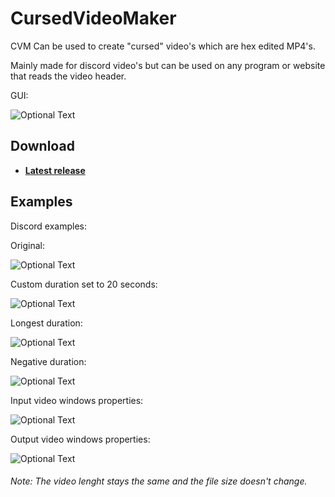 # CursedVideoMaker
CVM Can be used to create "cursed" video's which are hex edited MP4's.

Mainly made for discord video's but can be used on any program or website that reads the video header.

GUI:

![Optional Text](../master/readmeimages/GUI.png)
## Download
- **[Latest release](https://github.com/wrefgtzweve/CursedVideoMaker/releases/latest)**
## Examples
Discord examples:

Original:

![Optional Text](../master/readmeimages/original.png)

Custom duration set to 20 seconds:

![Optional Text](../master/readmeimages/customduration.png)

Longest duration:

![Optional Text](../master/readmeimages/longestduration.png)

Negative duration:

![Optional Text](../master/readmeimages/negativeduration.png)



Input video windows properties:

![Optional Text](../master/readmeimages/inputexample.PNG)

Output video windows properties:

![Optional Text](../master/readmeimages/outputexample.PNG)
###### Note: The video lenght stays the same and the file size doesn't change.
